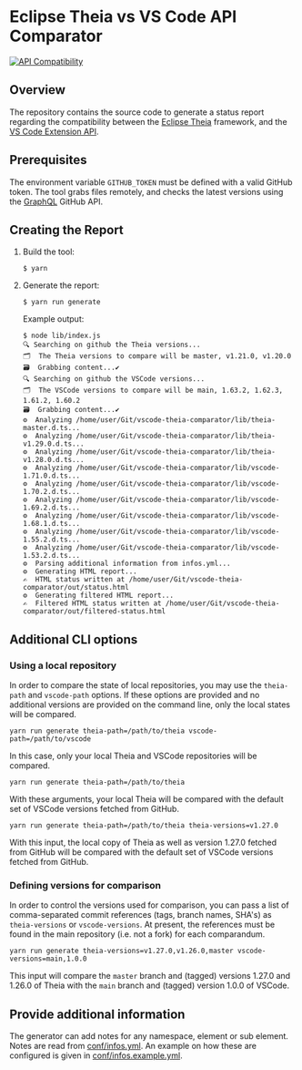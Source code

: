 # Eclipse Theia vs VS Code API Comparator

[![API Compatibility](https://img.shields.io/badge/API_Compatibility-Status_Report-blue.svg?style=flat-curved)](https://eclipse-theia.github.io/vscode-theia-comparator/status.html)

## Overview

The repository contains the source code to generate a status report regarding the compatibility
between the [Eclipse Theia](https://github.com/eclipse-theia/theia) framework, and the
[VS Code Extension API](https://code.visualstudio.com/api/references/vscode-api).

## Prerequisites

The environment variable `GITHUB_TOKEN` must be defined with a valid GitHub token.
The tool grabs files remotely, and checks the latest versions using the [GraphQL](https://docs.github.com/en/graphql) GitHub API.

## Creating the Report

1. Build the tool:

    ```
    $ yarn
    ```

2. Generate the report:

    ```
    $ yarn run generate
    ```

    Example output:


    ```
    $ node lib/index.js
    🔍 Searching on github the Theia versions...
    🗂  The Theia versions to compare will be master, v1.21.0, v1.20.0
    🗃  Grabbing content...✔️ 
    🔍 Searching on github the VSCode versions...
    🗂  The VSCode versions to compare will be main, 1.63.2, 1.62.3, 1.61.2, 1.60.2
    🗃  Grabbing content...✔️ 
	⚙️  Analyzing /home/user/Git/vscode-theia-comparator/lib/theia-master.d.ts...
	⚙️  Analyzing /home/user/Git/vscode-theia-comparator/lib/theia-v1.29.0.d.ts...
	⚙️  Analyzing /home/user/Git/vscode-theia-comparator/lib/theia-v1.28.0.d.ts...
	⚙️  Analyzing /home/user/Git/vscode-theia-comparator/lib/vscode-1.71.0.d.ts...
	⚙️  Analyzing /home/user/Git/vscode-theia-comparator/lib/vscode-1.70.2.d.ts...
	⚙️  Analyzing /home/user/Git/vscode-theia-comparator/lib/vscode-1.69.2.d.ts...
	⚙️  Analyzing /home/user/Git/vscode-theia-comparator/lib/vscode-1.68.1.d.ts...
	⚙️  Analyzing /home/user/Git/vscode-theia-comparator/lib/vscode-1.55.2.d.ts...
	⚙️  Analyzing /home/user/Git/vscode-theia-comparator/lib/vscode-1.53.2.d.ts...
    ⚙️  Parsing additional information from infos.yml...
    ⚙️  Generating HTML report...
    ✍️  HTML status written at /home/user/Git/vscode-theia-comparator/out/status.html
    ⚙️  Generating filtered HTML report...
    ✍️  Filtered HTML status written at /home/user/Git/vscode-theia-comparator/out/filtered-status.html
    ```

## Additional CLI options

### Using a local repository

In order to compare the state of local repositories, you may use the `theia-path` and `vscode-path` options. If these options are provided and no additional versions are provided on the command line, only the local states will be compared.

```shell
yarn run generate theia-path=/path/to/theia vscode-path=/path/to/vscode
```

In this case, only your local Theia and VSCode repositories will be compared.

```shell
yarn run generate theia-path=/path/to/theia
```

With these arguments, your local Theia will be compared with the default set of VSCode versions fetched from GitHub.

```shell
yarn run generate theia-path=/path/to/theia theia-versions=v1.27.0
```

With this input, the local copy of Theia as well as version 1.27.0 fetched from GitHub will be compared with the default set of VSCode versions fetched from GitHub.

### Defining versions for comparison

In order to control the versions used for comparison, you can pass a list of comma-separated commit references (tags, branch names, SHA's) as `theia-versions` or `vscode-versions`. At present, the references must be found in the main repository (i.e. not a fork) for each comparandum.

```shell
yarn run generate theia-versions=v1.27.0,v1.26.0,master vscode-versions=main,1.0.0
```

This input will compare the `master` branch and (tagged) versions 1.27.0 and 1.26.0 of Theia with the `main` branch and (tagged) version 1.0.0 of VSCode.

## Provide additional information

The generator can add notes for any namespace, element or sub element.
Notes are read from [conf/infos.yml](./conf/infos.yml).
An example on how these are configured is given in [conf/infos.example.yml](./conf/infos.example.yml).
